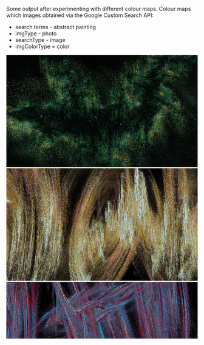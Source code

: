 Some output after experimenting with different colour maps.  Colour maps which images obtained via the Google Custom Search API:

* search terms - abstract painting
* imgType - photo
* searchType - image
* imgColorType = color

![image](../project_images/colour/Capture51.jpg?raw=true "image")
![image](../project_images/colour/Capture52.jpg?raw=true "image")
![image](../project_images/colour/Capture55.jpg?raw=true "image")
